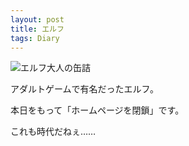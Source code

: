 ```yaml
---
layout: post
title: エルフ
tags: Diary
---
```


![エルフ大人の缶詰](https://xdncl.github.io/blog/assets/img/20160331.jpg)

アダルトゲームで有名だったエルフ。

本日をもって「ホームページを閉鎖」です。

これも時代だねぇ……